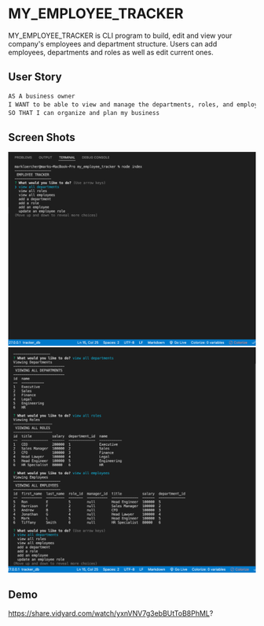 # MY_EMPLOYEE_TRACKER

MY_EMPLOYEE_TRACKER is CLI program to build, edit and view your company's employees and department structure. Users can add employees, departments and roles as well as edit current ones. 

## User Story

```md
AS A business owner
I WANT to be able to view and manage the departments, roles, and employees in my company
SO THAT I can organize and plan my business
```

## Screen Shots

![CLI-starting-point](./assets/start.png)
![View-all-depts](./assets/depts.png)

## Demo
https://share.vidyard.com/watch/yxnVNV7g3ebBUtToB8PhML?
